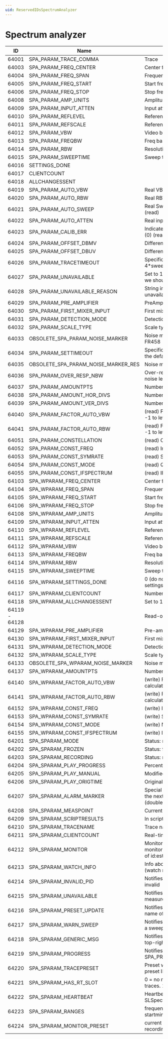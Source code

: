 ```yaml
---
uid: ReservedIDsSpectrumAnalyzer
---
```


# Spectrum analyzer

|ID|Name|Description|
|--- |--- |--- |
|64001|SPA_PARAM_TRACE_COMMA|Trace|
|64003|SPA_PARAM_FREQ_CENTER|Center frequency (read)|
|64004|SPA_PARAM_FREQ_SPAN|Frequency span (read)|
|64005|SPA_PARAM_FREQ_START|Start frequency (read)|
|64006|SPA_PARAM_FREQ_STOP|Stop frequency (read)|
|64008|SPA_PARAM_AMP_UNITS|Amplitude units (read)|
|64009|SPA_PARAM_INPUT_ATTEN|Input attenuation (read)|
|64010|SPA_PARAM_REFLEVEL|Reference level (read)|
|64011|SPA_PARAM_REFSCALE|Reference scale (read)|
|64012|SPA_PARAM_VBW|Video bandwidth (read) AUTO=-1|
|64013|SPA_PARAM_FREQBW|Freq bandwidth (read) AUTO=-1|
|64014|SPA_PARAM_RBW|Resolution bandwidth (read)|
|64015|SPA_PARAM_SWEEPTIME|Sweep time (read) AUTO=-1|
|64016|SETTINGS_DONE||
|64017|CLIENTCOUNT||
|64018|ALLCHANGESSENT||
|64019|SPA_PARAM_AUTO_VBW|Real VBW value when VBW set to Auto (read)|
|64020|SPA_PARAM_AUTO_RBW|Real RBW value when RBW set to Auto (read)|
|64021|SPA_PARAM_AUTO_SWEEP|Real SweepTime value when sweeptime set to Auto (read)|
|64022|SPA_PARAM_AUTO_ATTEN|Real input attenuation when attenuation set to Auto|
|64023|SPA_PARAM_CALIB_ERR|Indicates if the measurement is uncalibrated (1) or not (0) (read)|
|64024|SPA_PARAM_OFFSET_DBMV|Difference between dbm/dbmv (0 dbm = (64024) dbmv)|
|64025|SPA_PARAM_OFFSET_DBUV|Difference between dbm/dbuv (0 dbm = (64025) dbuv)|
|64026|SPA_PARAM_TRACETIMEOUT|Specific timeout if actual trace get time >>>> 4*sweeptime|
|64027|SPA_PARAM_UNAVAILABLE|Set to 1 when device is doing other things (which means we should not request traces)|
|64028|SPA_PARAM_UNAVAILABLE_REASON|String indicating why the spectrum analyzer is unavailable|
|64029|SPA_PARAM_PRE_AMPLIFIER|PreAmplifier (0 = disabled / 1 = enabled)|
|64030|SPA_PARAM_FIRST_MIXER_INPUT|First mixer input (analog) dbm|
|64031|SPA_PARAM_DETECTION_MODE|Detection mode|
|64032|SPA_PARAM_SCALE_TYPE|Scale type (log = 0, lin = 1)|
|64033|OBSOLETE_SPA_PARAM_NOISE_MARKER|Noise marker function (noise marker freq) // obsolete FR458|
|64034|SPA_PARAM_SETTIMEOUT|Specific "wait for 'set' to succeed" timeout (overrides the default 5s)|
|64035|OBSOLETE_SPA_PARAM_NOISE_MARKER_RES|Noise marker function result // obsolete FR458|
|64036|SPA_PARAM_OVER_RESP_NBW|Over-response noise bandwidth (to calculate marker noise levels)|
|64037|SPA_PARAM_AMOUNTPTS|Number of points to expect in traces|
|64038|SPA_PARAM_AMOUNT_HOR_DIVS|Number of horizontal divisions (default: 10)|
|64039|SPA_PARAM_AMOUNT_VER_DIVS|Number of vertical divisions (default: 10)|
|64040|SPA_PARAM_FACTOR_AUTO_VBW|(read) Factor by which auto VBW needs to be calculated. -1 to let device handle this.|
|64041|SPA_PARAM_FACTOR_AUTO_RBW|(read) Factor by which auto RBW needs to be calculated. -1 to let device handle this.|
|64051|SPA_PARAM_CONSTELLATION|(read) Constellation points x1,x2,x3|
|64052|SPA_PARAM_CONST_FREQ|(read) Input freq|
|64053|SPA_PARAM_CONST_SYMRATE|(read) Symbol rate|
|64054|SPA_PARAM_CONST_MODE|(read) QAM mode (8,16,32,64,128,256,...)|
|64055|SPA_PARAM_CONST_IFSPECTRUM|(read) IF spectrum|
|64103|SPA_WPARAM_FREQ_CENTER|Center frequency (write)|
|64104|SPA_WPARAM_FREQ_SPAN|Frequency span (write)|
|64105|SPA_WPARAM_FREQ_START|Start frequency (write)|
|64106|SPA_WPARAM_FREQ_STOP|Stop frequency (write)|
|64108|SPA_WPARAM_AMP_UNITS|Amplitude units (write)|
|64109|SPA_WPARAM_INPUT_ATTEN|Input attenuation (write)|
|64110|SPA_WPARAM_REFLEVEL|Reference level (write)|
|64111|SPA_WPARAM_REFSCALE|Reference scale (write)|
|64112|SPA_WPARAM_VBW|Video bandwidth (write)|
|64113|SPA_WPARAM_FREQBW|Freq bandwidth (write)|
|64114|SPA_WPARAM_RBW|Resolution bandwidth (write)|
|64115|SPA_WPARAM_SWEEPTIME|Sweep time (write)|
|64116|SPA_WPARAM_SETTINGS_DONE|0 (do not request trace), 1 (OK to request trace. All settings done.)|
|64117|SPA_WPARAM_CLIENTCOUNT|Number of data display/monitor clients|
|64118|SPA_WPARAM_ALLCHANGESSENT|Set to 1 after all changed parameters have been sent|
|64119 - 64128||Read-only parameters|
|64129|SPA_WPARAM_PRE_AMPLIFIER|Pre-amplifier|
|64130|SPA_WPARAM_FIRST_MIXER_INPUT|First mixer input|
|64131|SPA_WPARAM_DETECTION_MODE|Detection mode|
|64132|SPA_WPARAM_SCALE_TYPE|Scale type|
|64133|OBSOLETE_SPA_WPARAM_NOISE_MARKER|Noise marker function // obsolete FR458|
|64137|SPA_WPARAM_AMOUNTPTS|Number of points to expect in traces (write)|
|64140|SPA_WPARAM_FACTOR_AUTO_VBW|(write) Factor by which auto VBW needs to be calculated. -1 to let device handle this.|
|64141|SPA_WPARAM_FACTOR_AUTO_RBW|(write) Factor by which auto RBW needs to be calculated. -1 to let device handle this.|
|64152|SPA_WPARAM_CONST_FREQ|(write) Input freq|
|64153|SPA_WPARAM_CONST_SYMRATE|(write) Symbol rate|
|64154|SPA_WPARAM_CONST_MODE|(write) Mode|
|64155|SPA_WPARAM_CONST_IFSPECTRUM|(write) IF spectrum|
|64201|SPA_SPARAM_MODE|Status: mode change notifications -> element display|
|64202|SPA_SPARAM_FROZEN|Status: frozen state (BOOL)|
|64203|SPA_SPARAM_RECORDING|Status: recording state (BOOL)|
|64204|SPA_SPARAM_PLAY_PROGRESS|Percentage of playback completed (double)|
|64205|SPA_SPARAM_PLAY_MANUAL|Modified: playback state requires manual prev|
|64206|SPA_SPARAM_PLAY_ORIGTIME|Original time of event (String Y-m-d H:M:S)|
|64207|SPA_SPARAM_ALARM_MARKER|Special marker used in alarm recordings to indicate that the next trace is the one that generated the alarm (double; 1)|
|64208|SPA_SPARAM_MEASPOINT|Current measurement point|
|64209|SPA_SPARAM_SCRIPTRESULTS|In script mode: the script results (variable values; string)|
|64210|SPA_SPARAM_TRACENAME|Trace name (in script mode)|
|64211|SPA_SPARAM_CLIENTCOUNT|Real-time info on the number of connected clients|
|64212|SPA_SPARAM_MONITOR|Monitor info (id:estimated time). Reset to empty after monitor has run. Can also contain a full message instead of id:estimatedtime|
|64213|SPA_SPARAM_WATCH_INFO|Info about which data is currently being displayed (watch mode)|
|64214|SPA_SPARAM_INVALID_PID|Notifies Cube of a PID for which the current value is invalid|
|64215|SPA_SPARAM_UNAVAILABLE|Notifies Cube that the device is currently unavailable for measurements (string)|
|64216|SPA_SPARAM_PRESET_UPDATE|Notifies Cube that a preset got updated. Contains the name of the preset (string).<!-- RN 13968 -->|
|64217|SPA_SPARAM_WARN_SWEEP|Notifies Cube that it needs to display a warning to allow a sweep time > 20 sec (value = sweep time value)|
|64218|SPA_SPARAM_GENERIC_MSG|Notifies Cube with a generic message to display in the top-right corner (string "[message type id]:[message]")|
|64219|SPA_SPARAM_PROGRESS|Notifies Cube of some kind of progress (double; see SPA_PROGRESS_*)|
|64220|SPA_SPARAM_TRACEPRESET|Preset with which trace was taken (on playback). string. preset ID.|
|64221|SPA_SPARAM_HAS_RT_SLOT|0 = no more RT slots available, client will not get new traces. 1 = has slot|
|64222|SPA_SPARAM_HEARTBEAT|Heartbeat to indicate that the client is still known by SLSpectrum (sent every xs)|
|64223|SPA_SPARAM_RANGES|frequency ranges (when changed by offsets and such): startmin;startmax;centermin;centermax;stopmin;stopmax|
|64224|SPA_SPARAM_MONITOR_PRESET|current preset (when watching a buffer or alarm recording for a monitor which iterates over presets)|

